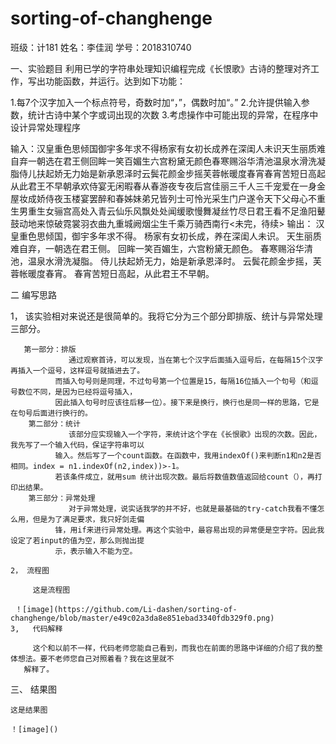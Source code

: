 # sorting-of-changhenge

班级：计181 
姓名：李佳润
学号：2018310740

一、实验题目
  利用已学的字符串处理知识编程完成《长恨歌》古诗的整理对齐工作，写出功能函数，并运行。达到如下功能：

1.每7个汉字加入一个标点符号，奇数时加“，”，偶数时加“。”
2.允许提供输入参数，统计古诗中某个字或词出现的次数
3.考虑操作中可能出现的异常，在程序中设计异常处理程序

输入：汉皇重色思倾国御宇多年求不得杨家有女初长成养在深闺人未识天生丽质难自弃一朝选在君王侧回眸一笑百媚生六宫粉黛无颜色春寒赐浴华清池温泉水滑洗凝脂侍儿扶起娇无力始是新承恩泽时云鬓花颜金步摇芙蓉帐暖度春宵春宵苦短日高起从此君王不早朝承欢侍宴无闲暇春从春游夜专夜后宫佳丽三千人三千宠爱在一身金屋妆成娇侍夜玉楼宴罢醉和春姊妹弟兄皆列士可怜光采生门户遂令天下父母心不重生男重生女骊宫高处入青云仙乐风飘处处闻缓歌慢舞凝丝竹尽日君王看不足渔阳鼙鼓动地来惊破霓裳羽衣曲九重城阙烟尘生千乘万骑西南行<未完，待续>
输出：
汉皇重色思倾国，御宇多年求不得。
杨家有女初长成，养在深闺人未识。
天生丽质难自弃，一朝选在君王侧。
回眸一笑百媚生，六宫粉黛无颜色。
春寒赐浴华清池，温泉水滑洗凝脂。
侍儿扶起娇无力，始是新承恩泽时。
云鬓花颜金步摇，芙蓉帐暖度春宵。
春宵苦短日高起，从此君王不早朝。

二 编写思路
  
  1， 该实验相对来说还是很简单的。我将它分为三个部分即排版、统计与异常处理三部分。
       
	   第一部分：排版
                 通过观察首诗，可以发现，当在第七个汉字后面插入逗号后，在每隔15个汉字再插入一个逗号，这样逗号就插进去了。
              而插入句号则是同理，不过句号第一个位置是15，每隔16位插入一个句号（和逗号数位不同，是因为已经将逗号插入，
              因此插入句号时应该往后移一位）。接下来是换行，换行也是同一样的思路，它是在句号后面进行换行的。
        第二部分：统计
                 该部分应实现输入一个字符，来统计这个字在《长恨歌》出现的次数。因此，我先写了一个输入代码，保证字符串可以
              输入。然后写了一个count函数。在函数中，我用indexOf()来判断n1和n2是否相同。index = n1.indexOf(n2,index))>-1。
              若该条件成立，就用sum 统计出现次数。最后将数值数值返回给count（），再打印出结果。
        第三部分：异常处理
                 对于异常处理，说实话我学的并不好，也就是最基础的try-catch我看不懂怎么用，但是为了满足要求，我只好剑走偏
              锋，用if来进行异常处理。再这个实验中，最容易出现的异常便是空字符。因此我设定了若input的值为空，那么则抛出提
	          示，表示输入不能为空。
 
    2， 流程图
 
         这是流程图
	 
	 ！[image](https://github.com/Li-dashen/sorting-of-changhenge/blob/master/e49c02a3da8e851ebad3340fdb329f0.png)
    3,   代码解释
   
         这个和以前不一样，代码老师您能自己看到，而我也在前面的思路中详细的介绍了我的整体想法。要不老师您自己对照着看？我在这里就不
       解释了。
       
三、 结果图

    这是结果图
    
    ！[image]()
	    
	  
	 
	 
 
              
